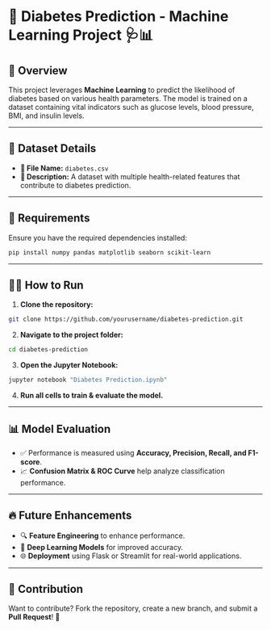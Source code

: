 # 🌟 Diabetes Prediction - Machine Learning Project 🩺📊

## 🚀 Overview
This project leverages **Machine Learning** to predict the likelihood of diabetes based on various health parameters. The model is trained on a dataset containing vital indicators such as glucose levels, blood pressure, BMI, and insulin levels. 

---

## 📂 Dataset Details
- **📁 File Name:** `diabetes.csv`
- **📌 Description:** A dataset with multiple health-related features that contribute to diabetes prediction.

---

## 📌 Requirements
Ensure you have the required dependencies installed:
```bash
pip install numpy pandas matplotlib seaborn scikit-learn
```

---

## 🏃‍♂️ How to Run
1. **Clone the repository:**
```bash
git clone https://github.com/yourusername/diabetes-prediction.git
```
2. **Navigate to the project folder:**
```bash
cd diabetes-prediction
```
3. **Open the Jupyter Notebook:**
```bash
jupyter notebook "Diabetes Prediction.ipynb"
```
4. **Run all cells to train & evaluate the model.**

---

## 📊 Model Evaluation
- ✅ Performance is measured using **Accuracy, Precision, Recall, and F1-score**.
- 📈 **Confusion Matrix & ROC Curve** help analyze classification performance.

---

## 🔥 Future Enhancements
- 🔍 **Feature Engineering** to enhance performance.
- 🤖 **Deep Learning Models** for improved accuracy.
- 🌐 **Deployment** using Flask or Streamlit for real-world applications.

---

## 🤝 Contribution
Want to contribute? Fork the repository, create a new branch, and submit a **Pull Request**! 🚀


